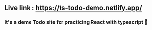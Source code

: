 ## Live link : https://ts-todo-demo.netlify.app/

### It's a demo Todo site for practicing React with typescript 🤪
